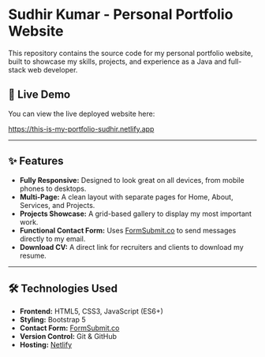 # Sudhir Kumar - Personal Portfolio Website

This repository contains the source code for my personal portfolio website, built to showcase my skills, projects, and experience as a Java and full-stack web developer.

## 🚀 Live Demo

You can view the live deployed website here:

 https://this-is-my-portfolio-sudhir.netlify.app

---

## ✨ Features

* **Fully Responsive:** Designed to look great on all devices, from mobile phones to desktops.
* **Multi-Page:** A clean layout with separate pages for Home, About, Services, and Projects.
* **Projects Showcase:** A grid-based gallery to display my most important work.
* **Functional Contact Form:** Uses [FormSubmit.co](https://formsubmit.co/) to send messages directly to my email.
* **Download CV:** A direct link for recruiters and clients to download my resume.

---

## 🛠️ Technologies Used

* **Frontend:** HTML5, CSS3, JavaScript (ES6+)
* **Styling:** Bootstrap 5
* **Contact Form:** [FormSubmit.co](https://formsubmit.co/)
* **Version Control:** Git & GitHub
* **Hosting:** [Netlify](https://www.netlify.com/)
